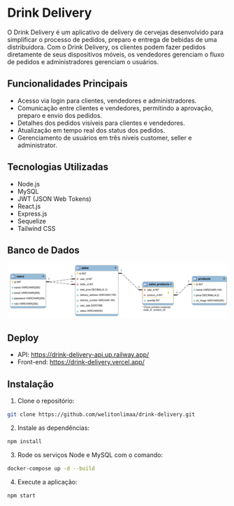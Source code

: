 # Drink Delivery

O Drink Delivery é um aplicativo de delivery de cervejas desenvolvido para simplificar o processo de pedidos, preparo e entrega de bebidas de uma distribuidora. Com o Drink Delivery, os clientes podem fazer pedidos diretamente de seus dispositivos móveis, os vendedores gerenciam o fluxo de pedidos e administradores gerenciam o usuários.

## Funcionalidades Principais

* Acesso via login para clientes, vendedores e administradores.
* Comunicação entre clientes e vendedores, permitindo a aprovação, preparo e envio dos pedidos.
* Detalhes dos pedidos visíveis para clientes e vendedores.
* Atualização em tempo real dos status dos pedidos.
* Gerenciamento de usuários em três níveis customer, seller e administrator.

## Tecnologias Utilizadas

* Node.js
* MySQL
* JWT (JSON Web Tokens)
* React.js
* Express.js
* Sequelize
* Tailwind CSS

## Banco de Dados 

![Diagrama de ER](./assets/erdr.png)

## Deploy

* API: https://drink-delivery-api.up.railway.app/
* Front-end: https://drink-delivery.vercel.app/

## Instalação

1. Clone o repositório:
```bash
git clone https://github.com/welitonlimaa/drink-delivery.git
```
2. Instale as dependências:
```bash
npm install
```
3. Rode os serviços Node e MySQL com o comando:
```bash
docker-compose up -d --build
```
4. Execute a aplicação:
```bash
npm start
```

